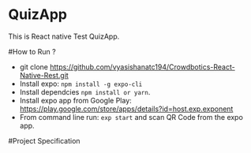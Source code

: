 # QuizApp

This is React native Test QuizApp.

#How to Run ?

- git clone https://github.com/vyasishanatc194/Crowdbotics-React-Native-Rest.git
- Install expo: <code>npm install -g expo-cli</code>
- Install dependcies <code>npm install or yarn</code>.
- Install expo app from Google Play: https://play.google.com/store/apps/details?id=host.exp.exponent
- From command line run: <code>exp start</code> and scan QR Code from the expo app.

#Project Specification
